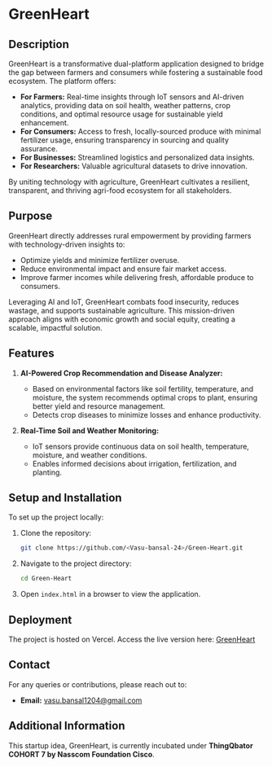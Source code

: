 # GreenHeart

## Description
GreenHeart is a transformative dual-platform application designed to bridge the gap between farmers and consumers while fostering a sustainable food ecosystem. The platform offers:

- **For Farmers:** Real-time insights through IoT sensors and AI-driven analytics, providing data on soil health, weather patterns, crop conditions, and optimal resource usage for sustainable yield enhancement.
- **For Consumers:** Access to fresh, locally-sourced produce with minimal fertilizer usage, ensuring transparency in sourcing and quality assurance.
- **For Businesses:** Streamlined logistics and personalized data insights.
- **For Researchers:** Valuable agricultural datasets to drive innovation.

By uniting technology with agriculture, GreenHeart cultivates a resilient, transparent, and thriving agri-food ecosystem for all stakeholders.

## Purpose
GreenHeart directly addresses rural empowerment by providing farmers with technology-driven insights to:

- Optimize yields and minimize fertilizer overuse.
- Reduce environmental impact and ensure fair market access.
- Improve farmer incomes while delivering fresh, affordable produce to consumers.

Leveraging AI and IoT, GreenHeart combats food insecurity, reduces wastage, and supports sustainable agriculture. This mission-driven approach aligns with economic growth and social equity, creating a scalable, impactful solution.

## Features
1. **AI-Powered Crop Recommendation and Disease Analyzer:**
   - Based on environmental factors like soil fertility, temperature, and moisture, the system recommends optimal crops to plant, ensuring better yield and resource management.
   - Detects crop diseases to minimize losses and enhance productivity.

2. **Real-Time Soil and Weather Monitoring:**
   - IoT sensors provide continuous data on soil health, temperature, moisture, and weather conditions.
   - Enables informed decisions about irrigation, fertilization, and planting.

## Setup and Installation
To set up the project locally:
1. Clone the repository:
   ```bash
   git clone https://github.com/<Vasu-bansal-24>/Green-Heart.git
   ```
2. Navigate to the project directory:
   ```bash
   cd Green-Heart
   ```
3. Open `index.html` in a browser to view the application.

## Deployment
The project is hosted on Vercel. Access the live version here: [GreenHeart](https://green-heart-final.vercel.app)

## Contact
For any queries or contributions, please reach out to:
- **Email:** vasu.bansal1204@gmail.com

## Additional Information
This startup idea, GreenHeart, is currently incubated under **ThingQbator COHORT 7 by Nasscom Foundation Cisco**.